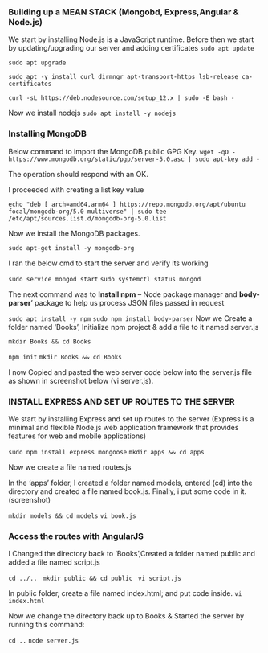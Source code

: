 ### Building up a MEAN STACK (Mongobd, Express,Angular & Node.js)

We start by installing Node.js is a JavaScript runtime. Before then we start by updating/upgrading our server and adding certificates
`sudo apt update`

`sudo apt upgrade`

`sudo apt -y install curl dirmngr apt-transport-https lsb-release ca-certificates`

`curl -sL https://deb.nodesource.com/setup_12.x | sudo -E bash -`

Now we install nodejs
`sudo apt install -y nodejs`

### Installing MongoDB 

Below command to import the MongoDB public GPG Key.
`wget -qO - https://www.mongodb.org/static/pgp/server-5.0.asc | sudo apt-key add -`

The operation should respond with an OK.

I proceeded with creating a list key value

`echo "deb [ arch=amd64,arm64 ] https://repo.mongodb.org/apt/ubuntu focal/mongodb-org/5.0 multiverse" | sudo tee /etc/apt/sources.list.d/mongodb-org-5.0.list`

Now we install the MongoDB packages.

`sudo apt-get install -y mongodb-org`

I ran the below cmd to start the server and verify its working

`sudo service mongod start`
`sudo systemctl status mongod`

The next command was to **Install npm** – Node package manager and **body-parser**’ package to help us process JSON files passed in request

`sudo apt install -y npm`
`sudo npm install body-parser`
Now we Create a folder named ‘Books’, Initialize npm project & add a file to it named server.js

`mkdir Books && cd Books `

`npm init`
`mkdir Books && cd Books`

I now Copied and pasted the web server code below into the server.js file as shown in screenshot below (vi server.js).

### INSTALL EXPRESS AND SET UP ROUTES TO THE SERVER 
We start by installing Express and set up routes to the server
(Express is a minimal and flexible Node.js web application framework that provides features for web and mobile applications)

`sudo npm install express mongoose`
`mkdir apps && cd apps`

Now we create a file named routes.js

In the ‘apps’ folder, I created a folder named models, entered (cd) into the directory and created a file named book.js. Finally, i put some code in it. (screenshot)

`mkdir models && cd models`
`vi book.js`

### Access the routes with AngularJS
I Changed the directory back to ‘Books’,Created a folder named public and added a file named script.js

`cd ../.. `
`mkdir public && cd public`
` vi script.js`

In public folder, create a file named index.html; and put code inside.
`vi index.html`

Now we change the directory back up to Books & Started the server by running this command:

`cd ..`
`node server.js`
